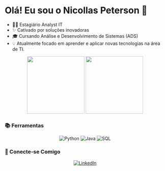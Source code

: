 # Olá! Eu sou o **Nicollas Peterson** 👋

- 👨‍💻 Estagiário Analyst IT
- ✨ Cativado por soluções inovadoras
- 🎓 Cursando Análise e Desenvolvimento de Sistemas (ADS)
- 💡 Atualmente focado em aprender e aplicar novas tecnologias na área de TI.

<p align="center">
  <img height="180em" src="https://github-readme-stats.vercel.app/api?username=nclpeterson&show_icons=true&theme=dark&include_all_commits=true&count_private=true"/>
  <img height="180em" src="https://github-readme-stats.vercel.app/api/top-langs/?username=nclpeterson&layout=compact&langs_count=7&theme=dark"/>
</p>

### 📚 Ferramentas

<p align="center">
  <img src="https://img.shields.io/badge/Python-3670A0?style=for-the-badge&logo=python&logoColor=ffdd54" alt="Python">
  <img src="https://img.shields.io/badge/Java-ED8B00?style=for-the-badge&logo=java&logoColor=white" alt="Java">
  <img src="https://img.shields.io/badge/SQL-025E8C?style=for-the-badge&logo=mysql&logoColor=white" alt="SQL">
</p>

### 🔗 Conecte-se Comigo

<p align="center">
  <a href="https://www.linkedin.com/in/nicollas-batista/" target="_blank">
    <img src="https://img.shields.io/badge/LinkedIn-0077B5?style=for-the-badge&logo=linkedin&logoColor=white" alt="LinkedIn">
  </a>
  </p>


